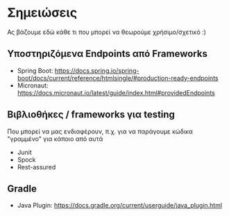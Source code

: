 # Σημειώσεις

Ας βάζουμε εδώ κάθε τι που μπορεί να θεωρούμε χρήσιμο/σχετικό :)

## Υποστηριζόμενα Endpoints από Frameworks

* Spring Boot: https://docs.spring.io/spring-boot/docs/current/reference/htmlsingle/#production-ready-endpoints
* Micronaut: https://docs.micronaut.io/latest/guide/index.html#providedEndpoints

## Βιβλιοθήκες / frameworks για testing

Που μπορεί να μας ενδιαφέρουν, π.χ. για να παράγουμε κώδικα "γραμμένο" για κάποιο από αυτά

* Junit
* Spock
* Rest-assured

## Gradle

* Java Plugin: https://docs.gradle.org/current/userguide/java_plugin.html